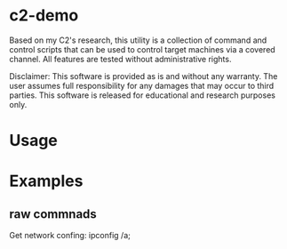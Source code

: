 # c2-demo

Based on my C2's research, this utility is a collection of command and control scripts that can be used to control target machines via a covered channel. All features are tested without administrative rights.

Disclaimer: This software is provided as is and without any warranty. The user assumes full responsibility for any damages that may occur to third parties. This software is released for educational and research purposes only.

# Usage

# Examples

## raw commnads

Get network confing:
    ipconfig /a; 
